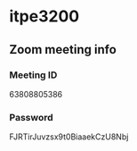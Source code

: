 # itpe3200

## Zoom meeting info 
### Meeting ID
63808805386
### Password
FJRTirJuvzsx9t0BiaaekCzU8Nbj